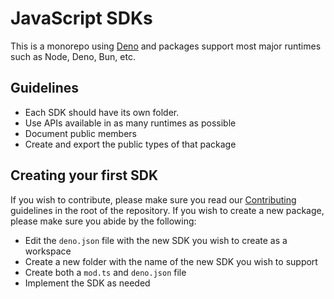# JavaScript SDKs

This is a monorepo using [Deno](https://deno.com/) and packages support most major runtimes such as Node, Deno, Bun, etc.

## Guidelines

- Each SDK should have its own folder.
- Use APIs available in as many runtimes as possible
- Document public members
- Create and export the public types of that package

## Creating your first SDK

If you wish to contribute, please make sure you read our [Contributing](CONTRIBUTING) guidelines in the root of the repository. If you wish to create a new package, please make sure you abide by the following:

- Edit the `deno.json` file with the new SDK you wish to create as a workspace
- Create a new folder with the name of the new SDK you wish to support
- Create both a `mod.ts` and `deno.json` file
- Implement the SDK as needed
